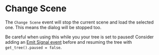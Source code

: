 # Change Scene

The `Change Scene` event will stop the current scene and load the selected one. This means the dialog will be stopped too. 

Be careful when using this while you your tree is set to paused! Consider adding an [Emit Signal event](./040.md) before and resuming the tree with `get_tree().paused = false`.